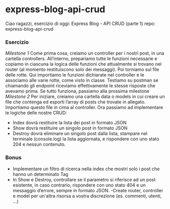 # express-blog-api-crud
Ciao ragazzi,
esercizio di oggi: Express Blog - API CRUD (parte 1)
repo: express-blog-api-crud
### Esercizio
*Milestone 1*
Come prima cosa, creiamo un controller per i nostri post, in una cartella controllers.
All’interno, prepariamo tutte le funzioni necessarie e copiamo in ciascuna la logica delle funzioni che attualmente si trovano nel router (al momento restituiscono solo dei messaggi).
Poi torniamo sul file delle rotte. Qui importiamo le funzioni dichiarate nel controller e le associamo alle varie rotte, come visto in classe.
Testiamo su postman se chiamando gli endpoint riceviamo effettivamente le stesse risposte che avevamo prima.
Se tutto funziona, passiamo alla prossima milestone
*Milestone 2*
Per iniziare, creiamo una cartella data o models  in cui creare un file che contenga ed esporti l’array di posts che trovate in allegato.  Importiamo questo file in cima al controller.
Ora passiamo ad implementare le logiche delle nostre CRUD:
- Index dovrà restituire la lista dei post in formato JSON
- Show dovrà restituire un singolo post in formato JSON
- Destroy dovrà eliminare un singolo post dalla lista, stampare nel terminale (console.log) la lista aggiornata, e rispondere con uno stato 204 e nessun contenuto.
### Bonus
- Implementare un filtro di ricerca nella index che mostri solo i post che hanno un determinato Tag
- In Show e Destroy, controllare se il parametro si riferisce ad un post esistente, in caso contrario, rispondere con uno stato 404 e un messaggio d’errore, sempre in formato JSON.
-Create router, controller e model per un'altra risorsa a vostra discrezione (es. commenti, utenti, ...)